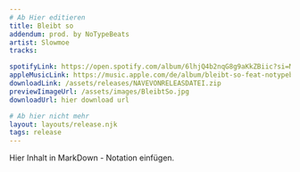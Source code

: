 ```yaml
---
# Ab Hier editieren
title: Bleibt so
addendum: prod. by NoTypeBeats
artist: Slowmoe
tracks:

spotifyLink: https://open.spotify.com/album/6lhjQ4b2nqG8g9aKkZBiic?si=MLriiaBiR4WYk7kzy3quNw
appleMusicLink: https://music.apple.com/de/album/bleibt-so-feat-notypebeats-single/1625719403
downloadLink: /assets/releases/NAVEVONRELEASDATEI.zip
previewIimageUrl: /assets/images/BleibtSo.jpg
downloadUrl: hier download url

# Ab hier nicht mehr
layout: layouts/release.njk
tags: release
---
```


Hier Inhalt in MarkDown - Notation einfügen.